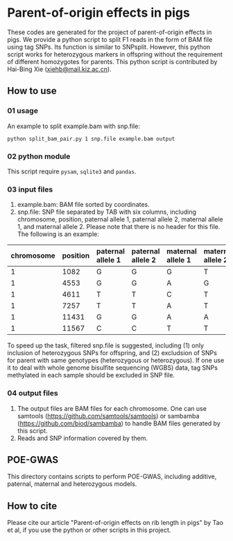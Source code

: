 # Parent-of-origin effects in pigs
These codes are generated for the project of parent-of-origin effects in pigs. We provide a python script to split F1 reads in the form of BAM file using tag SNPs. Its function is similar to SNPsplit. However, this python script works for heterozygous markers in offspring without the requirement of different homozygotes for parents. This python script is contributed by Hai-Bing Xie (xiehb@mail.kiz.ac.cn).
## How to use
### 01 usage
An example to split example.bam with snp.file:


```python split_bam_pair.py 1 snp.file example.bam output```
### 02 python module
This script require ```pysam```, ```sqlite3``` and ```pandas```.
### 03 input files
1. example.bam: BAM file sorted by coordinates.
2. snp.file: SNP file separated by TAB with six columns, including chromosome, position, paternal allele 1, paternal allele 2, maternal allele 1, and maternal allele 2. Please note that there is no header for this file. The following is an example:

|chromosome|position|paternal allele 1|paternal allele 2|maternal allele 1|maternal allele 2|
|:---|:---|:---|:---|:---|:---|
|1|1082|G|G|G|T|
|1|4553|G|G|A|G|
|1|4611|T|T|C|T|
|1|7257|T|T|A|T|
|1|11431|G|G|A|A|
|1|11567|C|C|T|T|

To speed up the task, filtered snp.file is suggested, including (1) only inclusion of heterozygous SNPs for offspring, and (2) excludsion of SNPs for parent with same genotypes (heterozygous or heterozygous). If one use it to deal with whole genome bisulfite sequencing (WGBS) data, tag SNPs methylated in each sample should be excluded in SNP file.

### 04 output files
1. The output files are BAM files for each chromosome. One can use samtools (https://github.com/samtools/samtools) or sambamba (https://github.com/biod/sambamba) to handle BAM files generated by this script.
2. Reads and SNP information covered by them.
## POE-GWAS
This directory contains scripts to perform POE-GWAS, including additive, paternal, maternal and heterozygous models.
## How to cite
Please cite our article "Parent-of-origin effects on rib length in pigs" by Tao et al, if you use the python or other scripts in this project.
